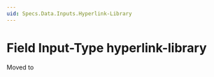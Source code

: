 ```yaml
---
uid: Specs.Data.Inputs.Hyperlink-Library
---
```

# Field Input-Type **hyperlink-library**

Moved to [](xref:Basics.Data.Fields.Hyperlink-Library)